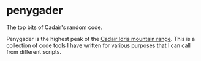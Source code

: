 penygader
=========

The top bits of Cadair's random code.

Penygader is the highest peak of the [Cadair Idris mountain range](http://en.wikipedia.org/wiki/Cadair_Idris).
This is a collection of code tools I have written for various purposes that I can call from different scripts. 
